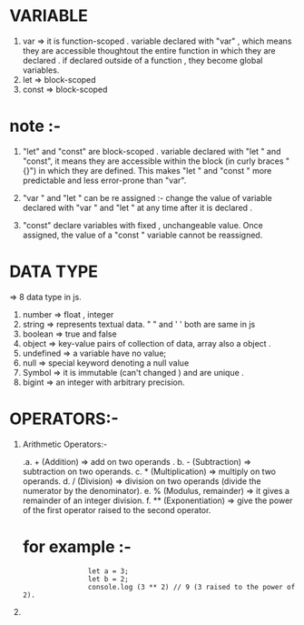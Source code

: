 # VARIABLE 
1. var => it is function-scoped . variable declared with "var" , which means they are accessible thoughtout the entire function in which they are declared . if declared outside of a function , they become global variables.
2. let => block-scoped
3. const => block-scoped

# note :-
1. "let" and "const" are block-scoped . variable declared with "let " and "const", it means they are accessible within the block (in curly braces  "{}") in which they are defined. This makes "let " and "const " more predictable and less error-prone than "var".

2. "var " and "let " can be re assigned :- change  the value of variable declared with "var " and "let " at any time after it is declared .

3. "const" declare variables with fixed , unchangeable value. Once assigned, the value of a "const " variable cannot be reassigned.

# DATA TYPE 
=> 8 data type in js.
1. number => float , integer 
2. string => represents textual data. " " and '  ' both are same in js 
3. boolean => true and false
4. object =>  key-value pairs of collection of data, array also a object .
5. undefined => a variable have no value;
6. null => special keyword denoting a null value
7. Symbol =>  it is immutable (can't changed ) and are unique .
8. bigint => an integer with arbitrary precision.

# OPERATORS:-

1. Arithmetic Operators:-

    .a.   + (Addition) => add on two operands 
   . b.  - (Subtraction) => subtraction on two operands.
    c.   * (Multiplication) => multiply  on two operands.
    d.   / (Division) => division on two operands (divide the numerator by the denominator).
    e.   % (Modulus, remainder) =>  it gives a remainder of an integer division. 
    f.   ** (Exponentiation) => give the power of the first operator raised to the second operator.
    #   for example :- 
                       let a = 3;
                       let b = 2;
                       console.log (3 ** 2) // 9 (3 raised to the power of 2).

2.                      



